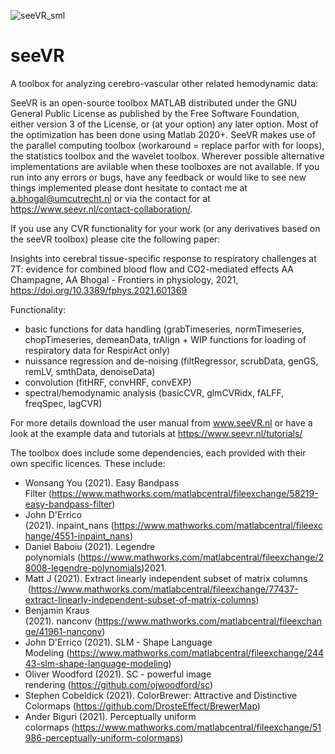 ![seeVR_sml](https://user-images.githubusercontent.com/76702516/127998873-93f9a3d4-3a93-4ed0-acc9-7db1313c8988.png)

# seeVR
A toolbox for analyzing cerebro-vascular other related hemodynamic data:

SeeVR is an open-source toolbox MATLAB distributed under the GNU General Public License as published by the Free Software Foundation, either version 3 of the License, or (at your option) any later option. Most of the optimization has been done using Matlab 2020+. SeeVR makes use of the parallel computing toolbox (workaround = replace parfor with for loops), the statistics toolbox and the wavelet toolbox. Wherever possible alternative implementations are avilable when these toolboxes are not available. If you run into any errors or bugs, have any feedback or would like to see new things implemented please dont hesitate to contact me at a.bhogal@umcutrecht.nl or via the contact for at https://www.seevr.nl/contact-collaboration/.

If you use any CVR functionality for your work (or any derivatives based on the seeVR toolbox) please cite the following paper:

Insights into cerebral tissue-specific response to respiratory challenges at 7T: evidence for combined blood flow and CO2-mediated effects
AA Champagne, AA Bhogal - Frontiers in physiology, 2021, https://doi.org/10.3389/fphys.2021.601369

Functionality:

* basic functions for data handling (grabTimeseries, normTimeseries, chopTimeseries, demeanData, trAlign + WIP functions for loading of respiratory data for RespirAct only)
* nuissance regression and de-noising (filtRegressor, scrubData, genGS, remLV, smthData, denoiseData)
* convolution (fitHRF, convHRF, convEXP) 
* spectral/hemodynamic analysis (basicCVR, glmCVRidx, fALFF, freqSpec, lagCVR)

For more details download the user manual from www.seeVR.nl or have a look at the example data and tutorials at https://www.seevr.nl/tutorials/

The toolbox does include some dependencies, each provided with their own specific licences. These include:

* Wonsang You (2021). Easy Bandpass Filter (https://www.mathworks.com/matlabcentral/fileexchange/58219-easy-bandpass-filter)
* John D'Errico (2021). inpaint_nans (https://www.mathworks.com/matlabcentral/fileexchange/4551-inpaint_nans)
* Daniel Baboiu (2021). Legendre polynomials (https://www.mathworks.com/matlabcentral/fileexchange/28008-legendre-polynomials)2021.
* Matt J (2021). Extract linearly independent subset of matrix columns  (https://www.mathworks.com/matlabcentral/fileexchange/77437-extract-linearly-independent-subset-of-matrix-columns)
* Benjamin Kraus (2021). nanconv (https://www.mathworks.com/matlabcentral/fileexchange/41961-nanconv)
* John D'Errico (2021). SLM - Shape Language Modeling (https://www.mathworks.com/matlabcentral/fileexchange/24443-slm-shape-language-modeling)
* Oliver Woodford (2021). SC - powerful image rendering (https://github.com/ojwoodford/sc)
* Stephen Cobeldick (2021). ColorBrewer: Attractive and Distinctive Colormaps (https://github.com/DrosteEffect/BrewerMap)
* Ander Biguri (2021). Perceptually uniform colormaps (https://www.mathworks.com/matlabcentral/fileexchange/51986-perceptually-uniform-colormaps)



